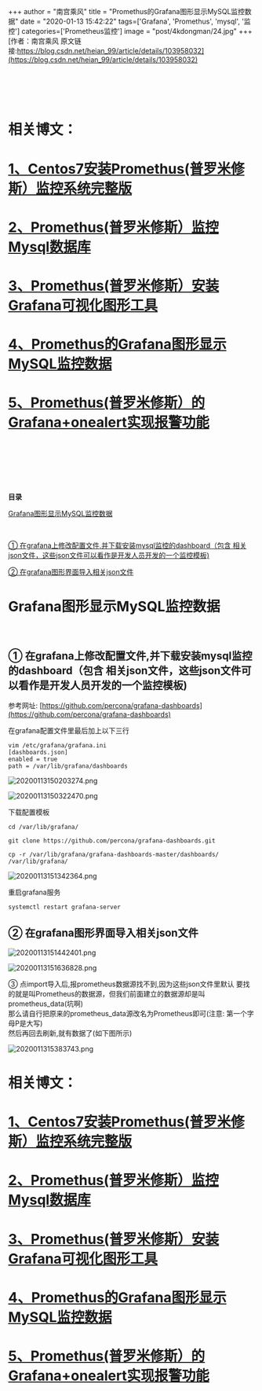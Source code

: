 +++
author = "南宫乘风"
title = "Promethus的Grafana图形显示MySQL监控数据"
date = "2020-01-13 15:42:22"
tags=['Grafana', 'Promethus', 'mysql', '监控']
categories=['Prometheus监控']
image = "post/4kdongman/24.jpg"
+++
[作者：南宫乘风   原文链接:https://blog.csdn.net/heian_99/article/details/103958032](https://blog.csdn.net/heian_99/article/details/103958032)

#  

# 相关博文：

# [1、Centos7安装Promethus(普罗米修斯）监控系统完整版](https://blog.csdn.net/heian_99/article/details/103952955)

# [2、Promethus(普罗米修斯）监控Mysql数据库](https://blog.csdn.net/heian_99/article/details/103956583)

# [3、Promethus(普罗米修斯）安装Grafana可视化图形工具](https://blog.csdn.net/heian_99/article/details/103956931)

# [4、Promethus的Grafana图形显示MySQL监控数据](https://blog.csdn.net/heian_99/article/details/103958032)

# [5、Promethus(普罗米修斯）的Grafana+onealert实现报警功能](https://blog.csdn.net/heian_99/article/details/103959379)

#  

 

**目录**

[Grafana图形显示MySQL监控数据](#Grafana%E5%9B%BE%E5%BD%A2%E6%98%BE%E7%A4%BAMySQL%E7%9B%91%E6%8E%A7%E6%95%B0%E6%8D%AE)

 

[① 在grafana上修改配置文件,并下载安装mysql监控的dashboard（包含 相关json文件，这些json文件可以看作是开发人员开发的一个监控模板)](#%E2%91%A0%20%E5%9C%A8grafana%E4%B8%8A%E4%BF%AE%E6%94%B9%E9%85%8D%E7%BD%AE%E6%96%87%E4%BB%B6%2C%E5%B9%B6%E4%B8%8B%E8%BD%BD%E5%AE%89%E8%A3%85mysql%E7%9B%91%E6%8E%A7%E7%9A%84dashboard%EF%BC%88%E5%8C%85%E5%90%AB%20%E7%9B%B8%E5%85%B3json%E6%96%87%E4%BB%B6%EF%BC%8C%E8%BF%99%E4%BA%9Bjson%E6%96%87%E4%BB%B6%E5%8F%AF%E4%BB%A5%E7%9C%8B%E4%BD%9C%E6%98%AF%E5%BC%80%E5%8F%91%E4%BA%BA%E5%91%98%E5%BC%80%E5%8F%91%E7%9A%84%E4%B8%80%E4%B8%AA%E7%9B%91%E6%8E%A7%E6%A8%A1%E6%9D%BF%29)

[② 在grafana图形界面导入相关json文件](#%E2%91%A1%20%E5%9C%A8grafana%E5%9B%BE%E5%BD%A2%E7%95%8C%E9%9D%A2%E5%AF%BC%E5%85%A5%E7%9B%B8%E5%85%B3json%E6%96%87%E4%BB%B6)

# Grafana图形显示MySQL监控数据

 

## ① 在grafana上修改配置文件,并下载安装mysql监控的dashboard（包含 相关json文件，这些json文件可以看作是开发人员开发的一个监控模板)

参考网址: [https://github.com/percona/grafana-dashboards](https://github.com/percona/grafana-dashboards)

在grafana配置文件里最后加上以下三行

```
vim /etc/grafana/grafana.ini 
[dashboards.json] 
enabled = true 
path = /var/lib/grafana/dashboards

```

![20200113150203274.png](https://img-blog.csdnimg.cn/20200113150203274.png)

![20200113150322470.png](https://img-blog.csdnimg.cn/20200113150322470.png)

下载配置模板

```
cd /var/lib/grafana/ 
```

```
git clone https://github.com/percona/grafana-dashboards.git 
```

```
cp -r /var/lib/grafana/grafana-dashboards-master/dashboards/ /var/lib/grafana/ 

```

![20200113151342364.png](https://img-blog.csdnimg.cn/20200113151342364.png)

重启grafana服务

```
systemctl restart grafana-server
```

## ② 在grafana图形界面导入相关json文件

![20200113151442401.png](https://img-blog.csdnimg.cn/20200113151442401.png)

![20200113151636828.png](https://img-blog.csdnimg.cn/20200113151636828.png)

③ 点import导入后,报prometheus数据源找不到,因为这些json文件里默认 要找的就是叫Prometheus的数据源，但我们前面建立的数据源却是叫 prometheus_data(坑啊)<br> 那么请自行把原来的prometheus_data源改名为Prometheus即可(注意: 第一个字母P是大写)<br> 然后再回去刷新,就有数据了(如下图所示)

![2020011315383743.png](https://img-blog.csdnimg.cn/2020011315383743.png)

# 相关博文：

# [1、Centos7安装Promethus(普罗米修斯）监控系统完整版](https://blog.csdn.net/heian_99/article/details/103952955)

# [2、Promethus(普罗米修斯）监控Mysql数据库](https://blog.csdn.net/heian_99/article/details/103956583)

# [3、Promethus(普罗米修斯）安装Grafana可视化图形工具](https://blog.csdn.net/heian_99/article/details/103956931)

# [4、Promethus的Grafana图形显示MySQL监控数据](https://blog.csdn.net/heian_99/article/details/103958032)

# [5、Promethus(普罗米修斯）的Grafana+onealert实现报警功能](https://blog.csdn.net/heian_99/article/details/103959379)

#  
